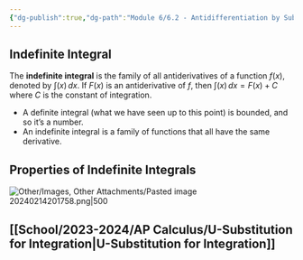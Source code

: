 ```yaml
---
{"dg-publish":true,"dg-path":"Module 6/6.2 - Antidifferentiation by Subsitution.md","permalink":"/module-6/6-2-antidifferentiation-by-subsitution/"}
---
```


## Indefinite Integral
The **indefinite integral** is the family of all antiderivatives of a function $f(x)$, denoted by $\int(x) \,dx$. If $F(x)$ is an antiderivative of $f$, then $\int(x) \,dx=F(x)+C$ where $C$ is the constant of integration.
- A definite integral (what we have seen up to this point) is bounded, and so it’s a number. 
- An indefinite integral is a family of functions that all have the same derivative.
## Properties of Indefinite Integrals
![Other/Images, Other Attachments/Pasted image 20240214201758.png|500](/img/user/Other/Images,%20Other%20Attachments/Pasted%20image%2020240214201758.png)
## [[School/2023-2024/AP Calculus/U-Substitution for Integration\|U-Substitution for Integration]]